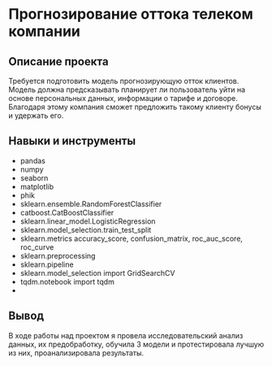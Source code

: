 # Прогнозирование оттока телеком компании #

## Описание проекта ##
Требуется подготовить модель прогнозирующую отток клиентов. Модель должна предсказывать планирует ли пользователь уйти на основе персональных данных, информации о тарифе и договоре. Благодаря этому компания сможет предложить такому клиенту бонусы и удержать его.

## Навыки и инструменты ##
- pandas
- numpy
- seaborn
- matplotlib
- phik
- sklearn.ensemble.RandomForestClassifier
- catboost.CatBoostClassifier
- sklearn.linear_model.LogisticRegression
- sklearn.model_selection.train_test_split
- sklearn.metrics accuracy_score, confusion_matrix, roc_auc_score, roc_curve
- sklearn.preprocessing
- sklearn.pipeline
- sklearn.model_selection import GridSearchCV
- tqdm.notebook import tqdm
- 
## Вывод ##
В ходе работы над проектом я провела исследовательский анализ данных, их предобработку, обучила 3 модели и протестировала лучшую из них, проанализировала результаты.
